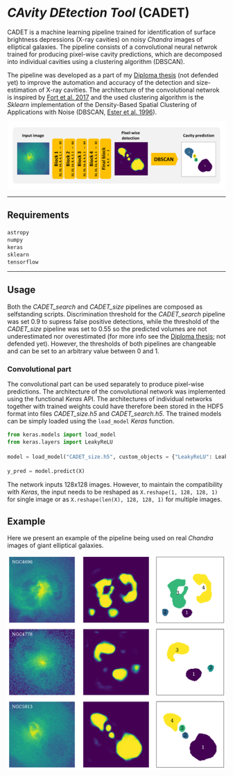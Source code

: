 # *CAvity DEtection Tool* (CADET)
CADET is a machine learning pipeline trained for identification of surface brightness depressions (X-ray cavities) on noisy *Chandra* images of elliptical galaxies. The pipeline consists of a convolutional neural netwrok trained for producing pixel-wise cavity predictions, which are decomposed into individual cavities using a clustering algorithm (DBSCAN). 

The pipeline was developed as a part of my [Diploma thesis](pdfs/diploma_thesis.pdf) (not defended yet) to improve the automation and accuracy of the detection and size-estimation of X-ray cavities. The architecture of the convolutional netwrok is inspired by [Fort et al. 2017](https://ui.adsabs.harvard.edu/abs/2017arXiv171200523F/abstract) and the used clustering algorithm is the *Sklearn* implementation of the Density-Based Spatial Clustering of Applications with Noise (DBSCAN, [Ester et al. 1996](https://citeseerx.ist.psu.edu/viewdoc/summary?doi=10.1.1.121.9220)).

![](figures/architecture.png)

---

## Requirements

`astropy`\
`numpy`\
`keras`\
`sklearn`\
`tensorflow`

---

## Usage

Both the *CADET_search* and *CADET_size* pipelines are composed as selfstanding scripts. Discrimination threshold for the *CADET_search* pipeline was set 0.9 to supress false positive detections, while the threshold of the *CADET_size* pipeline was set to 0.55 so the predicted volumes are not underestimated nor overestimated (for more info see the [Diploma thesis](pdfs/diploma_thesis.pdf); not defended yet). However, the thresholds of both pipelines are changeable and can be set to an arbitrary value between 0 and 1.


### Convolutional part

The convolutional part can be used separately to produce pixel-wise predictions. The architecture of the convolutional network was implemented using the functional *Keras* API. The architectures of individual networks together with trained weights could have therefore been stored in the HDF5 format into files *CADET_size.h5* and *CADET_search.h5*. The trained models can be simply loaded using the `load_model` *Keras* function.

```python
from keras.models import load_model
from keras.layers import LeakyReLU

model = load_model("CADET_size.h5", custom_objects = {"LeakyReLU": LeakyReLU})

y_pred = model.predict(X)
```

The network inputs 128x128 images. However, to maintain the compatibility with *Keras*, the input needs to be reshaped as `X.reshape(1, 128, 128, 1)` for single image or as `X.reshape(len(X), 128, 128, 1)` for multiple images.

## Example

Here we present an example of the pipeline being used on real *Chandra* images of giant elliptical galaxies.

![](figures/predictions.png)
